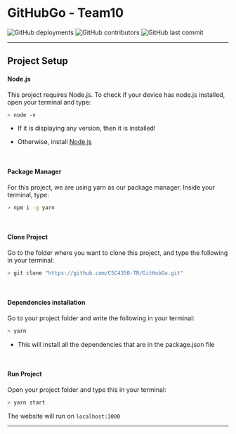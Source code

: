 # GitHubGo - Team10

![GitHub deployments](https://img.shields.io/github/deployments/CSC4350-TR/GitHubGo/github-pages?label=deploy) ![GitHub contributors](https://img.shields.io/github/contributors/CSC4350-TR/GitHubGo?color=violet) ![GitHub last commit](https://img.shields.io/github/last-commit/CSC4350-TR/GitHubGo?color=royalblue)

---
## Project Setup

#### Node.js
This project requires Node.js. To check if your device has node.js installed, open your terminal and type:

```bash
> node -v
```

* If it is displaying any version, then it is installed!

* Otherwise, install [Node.js](https://nodejs.org/en/download/)

<br/>

#### Package Manager


For this project, we are using yarn as our package manager. Inside your terminal, type:

```bash
> npm i -g yarn
```
<br/>

#### Clone Project

Go to the folder where you want to clone this project, and type the following in your terminal:

```bash
> git clone "https://github.com/CSC4350-TR/GitHubGo.git"
```
<br />

#### Dependencies installation


Go to your project folder and write the following in your terminal:

```bash
> yarn
```

* This will install all the dependencies that are in the package.json file

<br/>

#### Run Project

Open your project folder and type this in your terminal:

```bash
> yarn start
```

The website will run on `localhost:3000`

---


